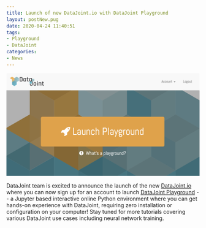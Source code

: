 ```yaml
---
title: Launch of new DataJoint.io with DataJoint Playground
layout: postNew.pug
date: 2020-04-24 11:40:51
tags:
- Playground
- DataJoint
categories: 
- News
---
```


![](/static/posts/Launch-of-the-new-DataJoint-io-with-DataJoint-Playground/playground-screenshot.png)

DataJoint team is excited to announce the launch of the new [DataJoint.io](https://datajoint.io) where you can now sign up for an account to launch [DataJoint Playground](https://playground.datajoint.io) -- a Jupyter based interactive online Python environment where you can get hands-on experience with DataJoint, requiring zero installation or configuration on your computer! Stay tuned for more tutorials covering various DataJoint use cases including neural network training.
